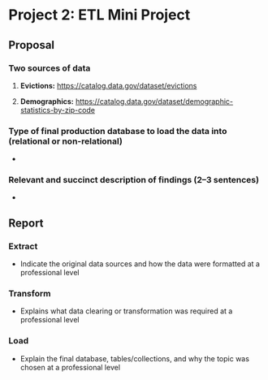 # Project 2: ETL Mini Project

## Proposal

  ### Two sources of data
  
   1. **Evictions:** https://catalog.data.gov/dataset/evictions
   
   2. **Demographics:** https://catalog.data.gov/dataset/demographic-statistics-by-zip-code

  ### Type of final production database to load the data into (relational or non-relational)
  
   *
  
  ### Relevant and succinct description of findings (2–3 sentences)
  
   *
  
## Report

  ### Extract
  
   * Indicate the original data sources and how the data were formatted at a professional level
  
  ### Transform
  
   * Explains what data clearing or transformation was required at a professional level  
  
  ### Load

   * Explain the final database, tables/collections, and why the topic was chosen at a professional level
